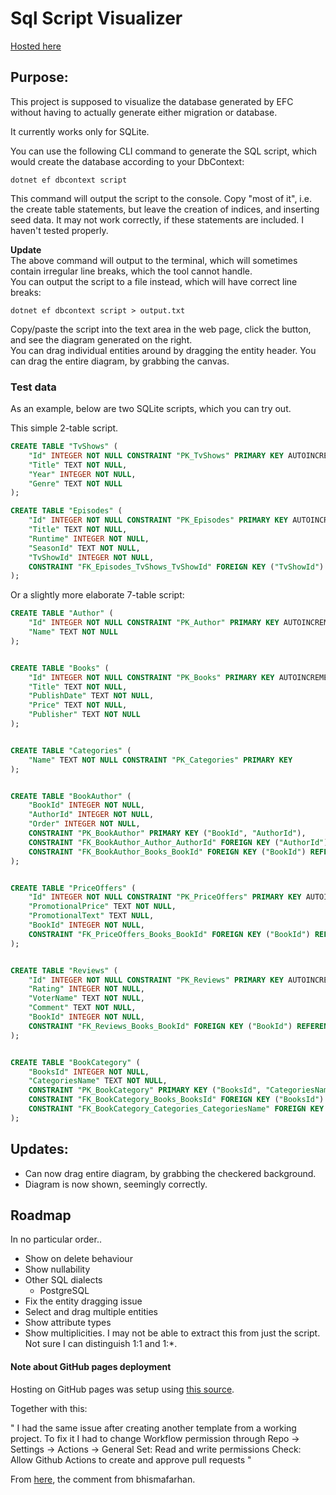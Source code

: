 # Sql Script Visualizer

[Hosted here](https://troelsmortensen.github.io/SqlScriptVisualizer/)

## Purpose:
This project is supposed to visualize the database generated by EFC without having to actually generate either migration or database.

It currently works only for SQLite.

You can use the following CLI command to generate the SQL script, which would create the database according to your DbContext:

`dotnet ef dbcontext script`

This command will output the script to the console. Copy "most of it", i.e. the create table statements, 
but leave the creation of indices, and inserting seed data. It may not work correctly, if these statements are included. I haven't tested properly.

**Update**\
The above command will output to the terminal, which will sometimes contain irregular line breaks, which the tool cannot handle.\
You can output the script to a file instead, which will have correct line breaks:

`dotnet ef dbcontext script > output.txt`

Copy/paste the script into the text area in the web page, click the button, and see the diagram generated on the right.\
You can drag individual entities around by dragging the entity header. You can drag the entire diagram, by grabbing the canvas.


### Test data
As an example, below are two SQLite scripts, which you can try out.

This simple 2-table script.

```sql
CREATE TABLE "TvShows" (
    "Id" INTEGER NOT NULL CONSTRAINT "PK_TvShows" PRIMARY KEY AUTOINCREMENT,
    "Title" TEXT NOT NULL,
    "Year" INTEGER NOT NULL,
    "Genre" TEXT NOT NULL
);

CREATE TABLE "Episodes" (
    "Id" INTEGER NOT NULL CONSTRAINT "PK_Episodes" PRIMARY KEY AUTOINCREMENT,
    "Title" TEXT NOT NULL,
    "Runtime" INTEGER NOT NULL,
    "SeasonId" TEXT NOT NULL,
    "TvShowId" INTEGER NOT NULL,
    CONSTRAINT "FK_Episodes_TvShows_TvShowId" FOREIGN KEY ("TvShowId") REFERENCES "TvShows" ("Id") ON DELETE CASCADE
);
```

Or a slightly more elaborate 7-table script:

```sql
CREATE TABLE "Author" (
    "Id" INTEGER NOT NULL CONSTRAINT "PK_Author" PRIMARY KEY AUTOINCREMENT,
    "Name" TEXT NOT NULL
);


CREATE TABLE "Books" (
    "Id" INTEGER NOT NULL CONSTRAINT "PK_Books" PRIMARY KEY AUTOINCREMENT,
    "Title" TEXT NOT NULL,
    "PublishDate" TEXT NOT NULL,
    "Price" TEXT NOT NULL,
    "Publisher" TEXT NOT NULL
);


CREATE TABLE "Categories" (
    "Name" TEXT NOT NULL CONSTRAINT "PK_Categories" PRIMARY KEY
);


CREATE TABLE "BookAuthor" (
    "BookId" INTEGER NOT NULL,
    "AuthorId" INTEGER NOT NULL,
    "Order" INTEGER NOT NULL,
    CONSTRAINT "PK_BookAuthor" PRIMARY KEY ("BookId", "AuthorId"),
    CONSTRAINT "FK_BookAuthor_Author_AuthorId" FOREIGN KEY ("AuthorId") REFERENCES "Author" ("Id") ON DELETE CASCADE,
    CONSTRAINT "FK_BookAuthor_Books_BookId" FOREIGN KEY ("BookId") REFERENCES "Books" ("Id") ON DELETE CASCADE
);


CREATE TABLE "PriceOffers" (
    "Id" INTEGER NOT NULL CONSTRAINT "PK_PriceOffers" PRIMARY KEY AUTOINCREMENT,
    "PromotionalPrice" TEXT NOT NULL,
    "PromotionalText" TEXT NULL,
    "BookId" INTEGER NOT NULL,
    CONSTRAINT "FK_PriceOffers_Books_BookId" FOREIGN KEY ("BookId") REFERENCES "Books" ("Id") ON DELETE CASCADE
);


CREATE TABLE "Reviews" (
    "Id" INTEGER NOT NULL CONSTRAINT "PK_Reviews" PRIMARY KEY AUTOINCREMENT,
    "Rating" INTEGER NOT NULL,
    "VoterName" TEXT NOT NULL,
    "Comment" TEXT NOT NULL,
    "BookId" INTEGER NOT NULL,
    CONSTRAINT "FK_Reviews_Books_BookId" FOREIGN KEY ("BookId") REFERENCES "Books" ("Id") ON DELETE CASCADE
);


CREATE TABLE "BookCategory" (
    "BooksId" INTEGER NOT NULL,
    "CategoriesName" TEXT NOT NULL,
    CONSTRAINT "PK_BookCategory" PRIMARY KEY ("BooksId", "CategoriesName"),
    CONSTRAINT "FK_BookCategory_Books_BooksId" FOREIGN KEY ("BooksId") REFERENCES "Books" ("Id") ON DELETE CASCADE,
    CONSTRAINT "FK_BookCategory_Categories_CategoriesName" FOREIGN KEY ("CategoriesName") REFERENCES "Categories" ("Name") ON DELETE CASCADE
);
```

## Updates:

* Can now drag entire diagram, by grabbing the checkered background.
* Diagram is now shown, seemingly correctly.

## Roadmap

In no particular order..

* Show on delete behaviour
* Show nullability
* Other SQL dialects
    * PostgreSQL
* Fix the entity dragging issue
* Select and drag multiple entities
* Show attribute types
* Show multiplicities. I may not be able to extract this from just the script. Not sure I can distinguish 1:1 and 1:*.

#### Note about GitHub pages deployment

Hosting on GitHub pages was setup using [this source](https://swimburger.net/blog/dotnet/how-to-deploy-aspnet-blazor-webassembly-to-github-pages).

Together with this:

"
I had the same issue after creating another template from a working project. To fix it I had to change Workflow permission through Repo -> Settings -> Actions -> General Set: Read and write permissions Check: Allow Github Actions to create and approve pull requests
"

From [here](https://github.com/actions/checkout/issues/417), the comment from bhismafarhan.


